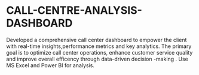 # CALL-CENTRE-ANALYSIS-DASHBOARD
Developed a comprehensive call center dashboard to empower the client with real-time insights,performance metrics and key analytics.
The primary goal is to optimize call center operations, enhance customer service quality and improve overall efficency through data-driven decision -making .
Use MS Excel and Power BI for analysis.
